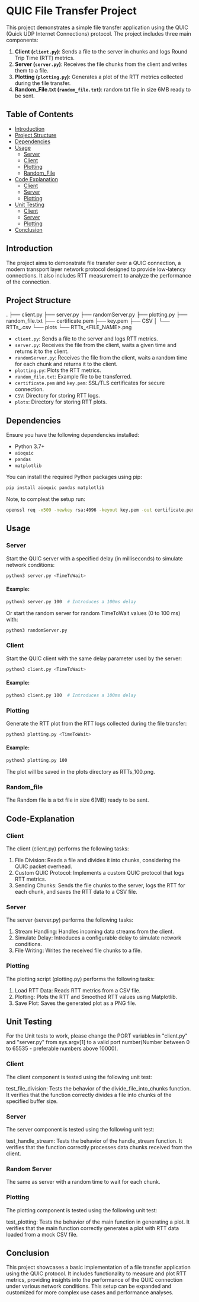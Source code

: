 # QUIC File Transfer Project

This project demonstrates a simple file transfer application using the QUIC (Quick UDP Internet Connections) protocol. The project includes three main components:

1. **Client (`client.py`)**: Sends a file to the server in chunks and logs Round Trip Time (RTT) metrics.
2. **Server (`server.py`)**: Receives the file chunks from the client and writes them to a file.
3. **Plotting (`plotting.py`)**: Generates a plot of the RTT metrics collected during the file transfer.
4. **Random_File.txt (`random_file.txt`)**: random txt file in size 6MB ready to be sent.


## Table of Contents

- [Introduction](#introduction)
- [Project Structure](#project-structure)
- [Dependencies](#dependencies)
- [Usage](#usage)
  - [Server](#server)
  - [Client](#client)
  - [Plotting](#plotting)
  - [Random_File](#random_file)
- [Code Explanation](#code-explanation)
  - [Client](#client-1)
  - [Server](#server-1)
  - [Plotting](#plotting-1)
- [Unit Testing](#unit-testing)
  - [Client](#client-2)
  - [Server](#server-2)
  - [Plotting](#plotting-2)
- [Conclusion](#conclusion)

## Introduction

The project aims to demonstrate file transfer over a QUIC connection, a modern transport layer network protocol designed to provide low-latency connections. It also includes RTT measurement to analyze the performance of the connection.

## Project Structure
.
├── client.py
├── server.py
├── randomServer.py
├── plotting.py
├── random_file.txt
├── certificate.pem
├── key.pem
├── CSV
│ └── RTTs_<TimeToWait>.csv
└── plots
└── RTTs_<FILE_NAME>.png


- `client.py`: Sends a file to the server and logs RTT metrics.
- `server.py`: Receives the file from the client, waits a given time and returns it to the client.
- `randomServer.py`: Receives the file from the client, waits a random time for each chunk and returns it to the client.
- `plotting.py`: Plots the RTT metrics.
- `random_file.txt`: Example file to be transferred.
- `certificate.pem` and `key.pem`: SSL/TLS certificates for secure connection.
- `CSV`: Directory for storing RTT logs.
- `plots`: Directory for storing RTT plots.

## Dependencies

Ensure you have the following dependencies installed:

- Python 3.7+
- `aioquic`
- `pandas`
- `matplotlib`

You can install the required Python packages using pip:

```sh
pip install aioquic pandas matplotlib
```

Note, to compleat the setup run:
```sh
openssl req -x509 -newkey rsa:4096 -keyout key.pem -out certificate.pem -days 365 -nodes -subj "/CN=localhost"
```

## Usage

### Server
Start the QUIC server with a specified delay (in milliseconds) to simulate network conditions:
```sh
python3 server.py <TimeToWait>
```
#### Example:
```sh
python3 server.py 100  # Introduces a 100ms delay
```
Or start the random server for random TimeToWait values (0 to 100 ms) with:
```sh
python3 randomServer.py
```

### Client
Start the QUIC client with the same delay parameter used by the server:
```sh
python3 client.py <TimeToWait>
```
#### Example:
```sh
python3 client.py 100  # Introduces a 100ms delay
```

### Plotting
Generate the RTT plot from the RTT logs collected during the file transfer:
```sh
python3 plotting.py <TimeToWait>
```

#### Example:
```sh
python3 plotting.py 100
```
The plot will be saved in the plots directory as RTTs_100.png.

### Random_file
The Random file is a txt file in size 6(MB) ready to be sent.

## Code-Explanation

### Client
The client (client.py) performs the following tasks:

1. File Division: Reads a file and divides it into chunks, considering the QUIC packet overhead.
2. Custom QUIC Protocol: Implements a custom QUIC protocol that logs RTT metrics.
3. Sending Chunks: Sends the file chunks to the server, logs the RTT for each chunk, and saves the RTT data to a CSV file.

### Server
The server (server.py) performs the following tasks:

1. Stream Handling: Handles incoming data streams from the client.
2. Simulate Delay: Introduces a configurable delay to simulate network conditions.
3. File Writing: Writes the received file chunks to a file.

### Plotting
The plotting script (plotting.py) performs the following tasks:

1. Load RTT Data: Reads RTT metrics from a CSV file.
2. Plotting: Plots the RTT and Smoothed RTT values using Matplotlib.
3. Save Plot: Saves the generated plot as a PNG file.

## Unit Testing
For the Unit tests to work, please change the PORT variables in "client.py" and "server.py" from sys.argv[1] to a valid port number(Number between 0 to 65535 - preferable numbers above 10000).

### Client
The client component is tested using the following unit test:

test_file_division: Tests the behavior of the divide_file_into_chunks function. It verifies that the function correctly divides a file into chunks of the specified buffer size.

### Server
The server component is tested using the following unit test:

test_handle_stream: Tests the behavior of the handle_stream function. It verifies that the function correctly processes data chunks received from the client.

### Random Server
The same as server with a random time to wait for each chunk.

### Plotting
The plotting component is tested using the following unit test:

test_plotting: Tests the behavior of the main function in generating a plot. It verifies that the main function correctly generates a plot with RTT data loaded from a mock CSV file.

## Conclusion
This project showcases a basic implementation of a file transfer application using the QUIC protocol. It includes functionality to measure and plot RTT metrics, providing insights into the performance of the QUIC connection under various network conditions. This setup can be expanded and customized for more complex use cases and performance analyses.

